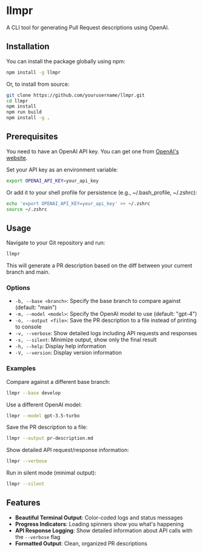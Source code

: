 # llmpr

A CLI tool for generating Pull Request descriptions using OpenAI.

## Installation

You can install the package globally using npm:

```bash
npm install -g llmpr
```

Or, to install from source:

```bash
git clone https://github.com/yourusername/llmpr.git
cd llmpr
npm install
npm run build
npm install -g .
```

## Prerequisites

You need to have an OpenAI API key. You can get one from [OpenAI's website](https://platform.openai.com/).

Set your API key as an environment variable:

```bash
export OPENAI_API_KEY=your_api_key
```

Or add it to your shell profile for persistence (e.g., ~/.bash_profile, ~/.zshrc):

```bash
echo 'export OPENAI_API_KEY=your_api_key' >> ~/.zshrc
source ~/.zshrc
```

## Usage

Navigate to your Git repository and run:

```bash
llmpr
```

This will generate a PR description based on the diff between your current branch and main.

### Options

- `-b, --base <branch>`: Specify the base branch to compare against (default: "main")
- `-m, --model <model>`: Specify the OpenAI model to use (default: "gpt-4")
- `-o, --output <file>`: Save the PR description to a file instead of printing to console
- `-v, --verbose`: Show detailed logs including API requests and responses
- `-s, --silent`: Minimize output, show only the final result
- `-h, --help`: Display help information
- `-V, --version`: Display version information

### Examples

Compare against a different base branch:
```bash
llmpr --base develop
```

Use a different OpenAI model:
```bash
llmpr --model gpt-3.5-turbo
```

Save the PR description to a file:
```bash
llmpr --output pr-description.md
```

Show detailed API request/response information:
```bash
llmpr --verbose
```

Run in silent mode (minimal output):
```bash
llmpr --silent
```

## Features

- **Beautiful Terminal Output**: Color-coded logs and status messages 
- **Progress Indicators**: Loading spinners show you what's happening
- **API Response Logging**: Show detailed information about API calls with the `--verbose` flag
- **Formatted Output**: Clean, organized PR descriptions